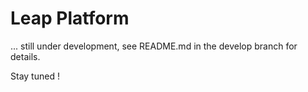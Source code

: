Leap Platform
=============

... still under development, see README.md in the develop branch for details.

Stay tuned !

